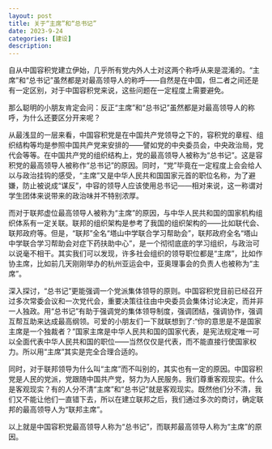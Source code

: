```yaml
---
layout: post
title: 关于“主席”和“总书记”
date: 2023-9-24
categories: [建设]
description: 
---
```


自从中国容积党建立伊始，几乎所有党内外人士对这两个称呼从来是混淆的。“主席”和“总书记”虽然都是对最高领导人的称呼——自然是在中国，但二者之间还是有一定区别，对于中国容积党来说，这些问题在一定程度上需要避免。

那么聪明的小朋友肯定会问：反正“主席”和“总书记”虽然都是对最高领导人的称呼，为什么还要区分开来呢？

从最浅显的一层来看，中国容积党是在中国共产党领导之下的，容积党的章程、组织结构等均是参照中国共产党来安排的——譬如党的中央委员会，中央政治局，党代会等等。在中国共产党的组织结构上，党的最高领导人被称为“总书记”。这是容积党的最高领导人被称作“总书记”的原因。同时，“党”毕竟在一定程度上会会给人以与政治挂钩的感受，“主席”又是中华人民共和国国家元首的职位名称，为了避嫌，防止被说成“谋反”，中容的领导人应该使用总书记——相对来说，这一称谓对学生团体来说带来的政治味并不特别浓厚。

而对于联邦虚位最高领导人被称为“主席”的原因，与中华人民共和国的国家机构组织体系有一定关联。联邦的组织架构是参考了我国的组织架构的——比如联代会、联邦政府等。但是，“联邦”全名“塔山中学联合学习帮助会”，联邦政府全名“塔山中学联合学习帮助会对症下药扶助中心”，是一个彻彻底底的学习组织，与政治可以说毫不相干。其实我们可以发现，许多社会组织的领导职位都是“主席”，比如作协主席，比如前几天刚刚举办的杭州亚运会中，亚奥理事会的负责人也被称为“主席”。

深入探讨，“总书记”更能强调一个党派集体领导的原则。中国容积党目前已经召开过多次常委会议和一次党代会，重要决策往往由中央委员会集体讨论决定，而并非一人独政。用“总书记”有助于强调党的集体领导制度，强调团结，强调协作，强调互帮互助来达成最高纲领。可爱的小朋友们一下就联想到了:“你的意思是不是国家主席是一个独裁者？”国家主席是中华人民共和国的国家代表，是宪法规定唯一可以全面代表中华人民共和国的职位——当然仅仅是代表，而不能直接行使国家权力。所以用“主席”其实是完全合理合适的。

同时，对于联邦领导为什么叫“主席”而不叫别的，其实也有一定的原因。中国容积党是人民的党派，党跟随中国共产党，努力为人民服务。我们尊重客观现实。什么是客观现实？有的人分不清“主席”和“总书记”就是客观现实。既然他们分不清，我们又不能让他们一直错下去，所以在建立联邦之后，我们通过多次的商讨，确定联邦的最高领导人为“联邦主席”。

以上就是中国容积党最高领导人称为“总书记”，而联邦最高领导人称为“主席”的原因。
